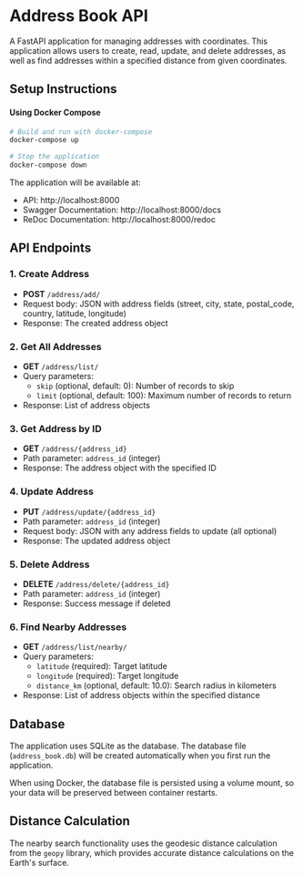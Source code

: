 # Address Book API

A FastAPI application for managing addresses with coordinates. This application allows users to create, read, update, and delete addresses, as well as find addresses within a specified distance from given coordinates.


## Setup Instructions

####  Using Docker Compose

```bash
# Build and run with docker-compose
docker-compose up

# Stop the application
docker-compose down
```

The application will be available at:
- API: http://localhost:8000
- Swagger Documentation: http://localhost:8000/docs
- ReDoc Documentation: http://localhost:8000/redoc

## API Endpoints

### 1. Create Address
- **POST** `/address/add/`
- Request body: JSON with address fields (street, city, state, postal_code, country, latitude, longitude)
- Response: The created address object

### 2. Get All Addresses
- **GET** `/address/list/`
- Query parameters:
  - `skip` (optional, default: 0): Number of records to skip
  - `limit` (optional, default: 100): Maximum number of records to return
- Response: List of address objects

### 3. Get Address by ID
- **GET** `/address/{address_id}`
- Path parameter: `address_id` (integer)
- Response: The address object with the specified ID

### 4. Update Address
- **PUT** `/address/update/{address_id}`
- Path parameter: `address_id` (integer)
- Request body: JSON with any address fields to update (all optional)
- Response: The updated address object

### 5. Delete Address
- **DELETE** `/address/delete/{address_id}`
- Path parameter: `address_id` (integer)
- Response: Success message if deleted

### 6. Find Nearby Addresses
- **GET** `/address/list/nearby/`
- Query parameters:
  - `latitude` (required): Target latitude
  - `longitude` (required): Target longitude
  - `distance_km` (optional, default: 10.0): Search radius in kilometers
- Response: List of address objects within the specified distance


## Database

The application uses SQLite as the database. The database file (`address_book.db`) will be created automatically when you first run the application.

When using Docker, the database file is persisted using a volume mount, so your data will be preserved between container restarts.


## Distance Calculation

The nearby search functionality uses the geodesic distance calculation from the `geopy` library, which provides accurate distance calculations on the Earth's surface.
